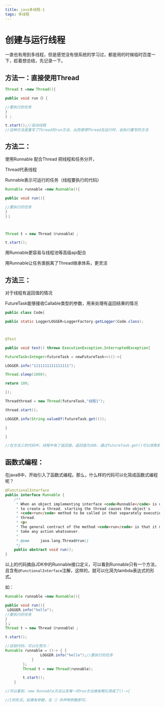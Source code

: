 ```yaml
---
title: java多线程-1
tags: 多线程
---
```




# 创建与运行线程

一直也有用到多线程，但是感觉没有很系统的学习过，都是用的时候临时百度一下，趁着想总结，先记录一下。

## 方法一：直接使用Thread

```java
Thread t =new Thread(){

public void run（）{

//要执行的任务
}
} ;

t.start();//启动线程
//这种方法是重写了Thread的run方法，从而使得Thread在运行时，会执行重写的方法

```

 

 

##  方法二：

使用Runnable 配合Thread  把线程和任务分开，

Thread代表线程

Runnable表示可运行的任务（线程要执行的代码）

 ```java
Runnable runnable =new Runnable(){

public void run(){

//要执行的任务
}
}；

 

Thread t = new Thread（runnable）;

t.start(); 

 ```

用Runnable更容易与线程池等高级api配合

用Runnable让任务类脱离了Thread继承体系，更灵活

 

## 方法三：

对于线程有返回值的情况

 FutureTask能够接收Callable类型的参数，用来处理有返回结果的情况

 

 ```java
public class Code{

public static LoggerLOGGER=LoggerFactory.getLogger(Code.class);

 

@Test

public void test() throws ExecutionException,InterruptedException{

FutureTask<Integer>futureTask = newFutureTask<>(()->{

LOGGER.info("1111111111111111");

Thread.sleep(1000);

return 100;

});

Threadthread = new Thread(futureTask,"线程1");

thread.start();

LOGGER.info(String.valueOf(futureTask.get()));

}

}

//在方法三的代码中，线程中有了返回值，返回值为100，通过futureTask.get()可以获取到返回值，这样可以实现线程间的信息传递。

 ```

##  函数式编程：

在java8中，开始引入了函数式编程。那么，什么样的代码可以化简成函数式编程呢？

```java
@FunctionalInterface
public interface Runnable {
    /**
     * When an object implementing interface <code>Runnable</code> is used
     * to create a thread, starting the thread causes the object's
     * <code>run</code> method to be called in that separately executing
     * thread.
     * <p>
     * The general contract of the method <code>run</code> is that it may
     * take any action whatsoever.
     *
     * @see     java.lang.Thread#run()
     */
    public abstract void run();
}

```

以上的代码摘自JDK中的Runnable接口定义，可以看到Runnable只有一个方法，且含有`@FunctionalInterface`注解，这样的，就可以化简为lambda表达式的形式。

如：

```java
Runnable runnable =new Runnable(){

public void run(){
 LOGGER.info("hello");
//要执行的任务
}
}；
Thread t = new Thread（runnable）;

t.start(); 

//这段代码，可以化简为：
Runnable runnable = ()-> { {
                LOGGER.info("hello");//要执行的任务
            }
        };
        Thread t = new Thread(runnable);

        t.start();
    }

//可以看到，new Runnable方法以及唯一的run方法被省略化简成了()->{

//}的形式。如果有参数，在（）中声明参数即可。


```

